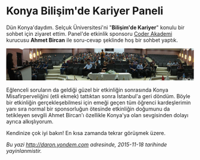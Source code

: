 # Konya Bilişim'de Kariyer Paneli
Dün Konya'daydım. Selçuk Üniversitesi'ni "**Bilişim'de Kariyer**" konulu bir sohbet için ziyaret ettim. Panel'de etkinlik sponsoru [Coder Akademi](http://www.coder.com.tr) kurucusu **Ahmet Bircan** ile soru-cevap şeklinde hoş bir sohbet yaptık. 

![](media/Konya_Bilisimde_Kariyer_Paneli/konya.jpg)

Eğlenceli soruların da geldiği güzel bir etkinliğin sonrasında Konya Misafirperveliğini (etli ekmek) tattıktan sonra İstanbul'a geri döndüm. Böyle bir etkinliğin gerçekleşebilmesi için emeği geçen tüm öğrenci kardeşlerimin yanı sıra normal bir sponsorluğun ötesinde etkinliğin doğumunu da tetikleyen sevgili Ahmet Bircan'ı özellikle Konya'ya olan sevgisinden dolayı ayrıca alkışlıyorum. 

Kendinize çok iyi bakın! En kısa zamanda tekrar görüşmek üzere.



*Bu yazi http://daron.yondem.com adresinde, 2015-11-18 tarihinde yayinlanmistir.*
